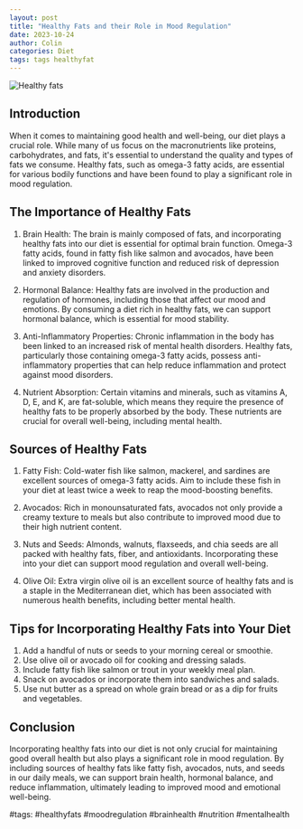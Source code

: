 ```yaml
---
layout: post
title: "Healthy Fats and their Role in Mood Regulation"
date: 2023-10-24
author: Colin
categories: Diet
tags: tags healthyfat
---
```


![Healthy fats](https://source.unsplash.com/1600x900/?healthy-fats)

## Introduction

When it comes to maintaining good health and well-being, our diet plays a crucial role. While many of us focus on the macronutrients like proteins, carbohydrates, and fats, it's essential to understand the quality and types of fats we consume. Healthy fats, such as omega-3 fatty acids, are essential for various bodily functions and have been found to play a significant role in mood regulation.

## The Importance of Healthy Fats

1. Brain Health: The brain is mainly composed of fats, and incorporating healthy fats into our diet is essential for optimal brain function. Omega-3 fatty acids, found in fatty fish like salmon and avocados, have been linked to improved cognitive function and reduced risk of depression and anxiety disorders.

2. Hormonal Balance: Healthy fats are involved in the production and regulation of hormones, including those that affect our mood and emotions. By consuming a diet rich in healthy fats, we can support hormonal balance, which is essential for mood stability.

3. Anti-Inflammatory Properties: Chronic inflammation in the body has been linked to an increased risk of mental health disorders. Healthy fats, particularly those containing omega-3 fatty acids, possess anti-inflammatory properties that can help reduce inflammation and protect against mood disorders.

4. Nutrient Absorption: Certain vitamins and minerals, such as vitamins A, D, E, and K, are fat-soluble, which means they require the presence of healthy fats to be properly absorbed by the body. These nutrients are crucial for overall well-being, including mental health.

## Sources of Healthy Fats

1. Fatty Fish: Cold-water fish like salmon, mackerel, and sardines are excellent sources of omega-3 fatty acids. Aim to include these fish in your diet at least twice a week to reap the mood-boosting benefits.

2. Avocados: Rich in monounsaturated fats, avocados not only provide a creamy texture to meals but also contribute to improved mood due to their high nutrient content.

3. Nuts and Seeds: Almonds, walnuts, flaxseeds, and chia seeds are all packed with healthy fats, fiber, and antioxidants. Incorporating these into your diet can support mood regulation and overall well-being.

4. Olive Oil: Extra virgin olive oil is an excellent source of healthy fats and is a staple in the Mediterranean diet, which has been associated with numerous health benefits, including better mental health.

## Tips for Incorporating Healthy Fats into Your Diet

1. Add a handful of nuts or seeds to your morning cereal or smoothie.
2. Use olive oil or avocado oil for cooking and dressing salads.
3. Include fatty fish like salmon or trout in your weekly meal plan.
4. Snack on avocados or incorporate them into sandwiches and salads.
5. Use nut butter as a spread on whole grain bread or as a dip for fruits and vegetables.

## Conclusion

Incorporating healthy fats into our diet is not only crucial for maintaining good overall health but also plays a significant role in mood regulation. By including sources of healthy fats like fatty fish, avocados, nuts, and seeds in our daily meals, we can support brain health, hormonal balance, and reduce inflammation, ultimately leading to improved mood and emotional well-being.

#tags: #healthyfats #moodregulation #brainhealth #nutrition #mentalhealth